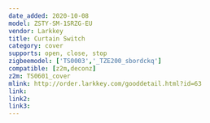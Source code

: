 ```yaml
---
date_added: 2020-10-08
model: ZSTY-SM-1SRZG-EU
vendor: Larkkey
title: Curtain Switch
category: cover
supports: open, close, stop
zigbeemodel: ['TS0003','_TZE200_sbordckq']
compatible: [z2m,deconz]
z2m: TS0601_cover
mlink: http://order.larkkey.com/gooddetail.html?id=63
link: 
link2: 
link3: 
---
```

